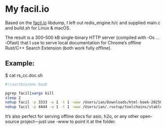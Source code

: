 # My facil.io

Based on the [facil.io](https://github.com/boazsegev/facil.io) libdump, I left out redis_engine.h/c and supplied main.c and build.sh for Linux & macOS. 

The result is a 300–500 kB single-binary HTTP server (compiled with ‑Os … ‑Ofast) that I use to serve local documentation for Chrome’s offline Rust/C++ Search Extension (both work fully offline).

## Example: 

$ cat rs_cc.doc.sh

```bash
#!/usr/bin/env bash

pgrep facil|xargs kill
sleep 2
nohup facil -p 3333 -w 1 -t 1 -www /Users/ian/Downloads/html-book-20250209/reference/ 2>&1 > /dev/null &
nohup facil -p 4444 -w 1 -t 1 -www /Users/ian/.rustup/toolchains/stable-aarch64-apple-darwin/share/doc/rust/html 2>&1 > /dev/null &
```

It’s also perfect for serving offline docs for asio, h2o, or any other open-source project—just use -www to point it at the folder.
